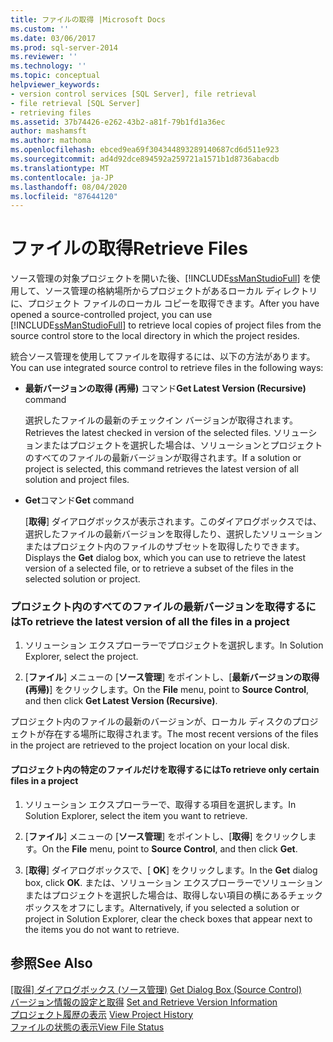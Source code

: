 ```yaml
---
title: ファイルの取得 |Microsoft Docs
ms.custom: ''
ms.date: 03/06/2017
ms.prod: sql-server-2014
ms.reviewer: ''
ms.technology: ''
ms.topic: conceptual
helpviewer_keywords:
- version control services [SQL Server], file retrieval
- file retrieval [SQL Server]
- retrieving files
ms.assetid: 37b74426-e262-43b2-a81f-79b1fd1a36ec
author: mashamsft
ms.author: mathoma
ms.openlocfilehash: ebced9ea69f304344893289140687cd6d511e923
ms.sourcegitcommit: ad4d92dce894592a259721a1571b1d8736abacdb
ms.translationtype: MT
ms.contentlocale: ja-JP
ms.lasthandoff: 08/04/2020
ms.locfileid: "87644120"
---
```

# <a name="retrieve-files"></a><span data-ttu-id="55185-102">ファイルの取得</span><span class="sxs-lookup"><span data-stu-id="55185-102">Retrieve Files</span></span>
  <span data-ttu-id="55185-103">ソース管理の対象プロジェクトを開いた後、[!INCLUDE[ssManStudioFull](../includes/ssmanstudiofull-md.md)] を使用して、ソース管理の格納場所からプロジェクトがあるローカル ディレクトリに、プロジェクト ファイルのローカル コピーを取得できます。</span><span class="sxs-lookup"><span data-stu-id="55185-103">After you have opened a source-controlled project, you can use [!INCLUDE[ssManStudioFull](../includes/ssmanstudiofull-md.md)] to retrieve local copies of project files from the source control store to the local directory in which the project resides.</span></span>  
  
 <span data-ttu-id="55185-104">統合ソース管理を使用してファイルを取得するには、以下の方法があります。</span><span class="sxs-lookup"><span data-stu-id="55185-104">You can use integrated source control to retrieve files in the following ways:</span></span>  
  
-   <span data-ttu-id="55185-105">**最新バージョンの取得 (再帰)** コマンド</span><span class="sxs-lookup"><span data-stu-id="55185-105">**Get Latest Version (Recursive)** command</span></span>  
  
     <span data-ttu-id="55185-106">選択したファイルの最新のチェックイン バージョンが取得されます。</span><span class="sxs-lookup"><span data-stu-id="55185-106">Retrieves the latest checked in version of the selected files.</span></span> <span data-ttu-id="55185-107">ソリューションまたはプロジェクトを選択した場合は、ソリューションとプロジェクトのすべてのファイルの最新バージョンが取得されます。</span><span class="sxs-lookup"><span data-stu-id="55185-107">If a solution or project is selected, this command retrieves the latest version of all solution and project files.</span></span>  
  
-   <span data-ttu-id="55185-108">**Get**コマンド</span><span class="sxs-lookup"><span data-stu-id="55185-108">**Get** command</span></span>  
  
     <span data-ttu-id="55185-109">[**取得**] ダイアログボックスが表示されます。このダイアログボックスでは、選択したファイルの最新バージョンを取得したり、選択したソリューションまたはプロジェクト内のファイルのサブセットを取得したりできます。</span><span class="sxs-lookup"><span data-stu-id="55185-109">Displays the **Get** dialog box, which you can use to retrieve the latest version of a selected file, or to retrieve a subset of the files in the selected solution or project.</span></span>  
  
### <a name="to-retrieve-the-latest-version-of-all-the-files-in-a-project"></a><span data-ttu-id="55185-110">プロジェクト内のすべてのファイルの最新バージョンを取得するには</span><span class="sxs-lookup"><span data-stu-id="55185-110">To retrieve the latest version of all the files in a project</span></span>  
  
1.  <span data-ttu-id="55185-111">ソリューション エクスプローラーでプロジェクトを選択します。</span><span class="sxs-lookup"><span data-stu-id="55185-111">In Solution Explorer, select the project.</span></span>  
  
2.  <span data-ttu-id="55185-112">[**ファイル**] メニューの [**ソース管理**] をポイントし、[**最新バージョンの取得 (再帰)**] をクリックします。</span><span class="sxs-lookup"><span data-stu-id="55185-112">On the **File** menu, point to **Source Control**, and then click **Get Latest Version (Recursive)**.</span></span>  
  
 <span data-ttu-id="55185-113">プロジェクト内のファイルの最新のバージョンが、ローカル ディスクのプロジェクトが存在する場所に取得されます。</span><span class="sxs-lookup"><span data-stu-id="55185-113">The most recent versions of the files in the project are retrieved to the project location on your local disk.</span></span>  
  
#### <a name="to-retrieve-only-certain-files-in-a-project"></a><span data-ttu-id="55185-114">プロジェクト内の特定のファイルだけを取得するには</span><span class="sxs-lookup"><span data-stu-id="55185-114">To retrieve only certain files in a project</span></span>  
  
1.  <span data-ttu-id="55185-115">ソリューション エクスプローラーで、取得する項目を選択します。</span><span class="sxs-lookup"><span data-stu-id="55185-115">In Solution Explorer, select the item you want to retrieve.</span></span>  
  
2.  <span data-ttu-id="55185-116">[**ファイル**] メニューの [**ソース管理**] をポイントし、[**取得**] をクリックします。</span><span class="sxs-lookup"><span data-stu-id="55185-116">On the **File** menu, point to **Source Control**, and then click **Get**.</span></span>  
  
3.  <span data-ttu-id="55185-117">[**取得**] ダイアログボックスで、[ **OK**] をクリックします。</span><span class="sxs-lookup"><span data-stu-id="55185-117">In the **Get** dialog box, click **OK**.</span></span> <span data-ttu-id="55185-118">または、ソリューション エクスプローラーでソリューションまたはプロジェクトを選択した場合は、取得しない項目の横にあるチェック ボックスをオフにします。</span><span class="sxs-lookup"><span data-stu-id="55185-118">Alternatively, if you selected a solution or project in Solution Explorer, clear the check boxes that appear next to the items you do not want to retrieve.</span></span>  
  
## <a name="see-also"></a><span data-ttu-id="55185-119">参照</span><span class="sxs-lookup"><span data-stu-id="55185-119">See Also</span></span>  
 <span data-ttu-id="55185-120">[[取得] ダイアログボックス &#40;ソース管理&#41;](../../2014/database-engine/get-dialog-box-source-control.md) </span><span class="sxs-lookup"><span data-stu-id="55185-120">[Get Dialog Box &#40;Source Control&#41;](../../2014/database-engine/get-dialog-box-source-control.md) </span></span>  
 <span data-ttu-id="55185-121">[バージョン情報の設定と取得](../../2014/database-engine/set-and-retrieve-version-information.md) </span><span class="sxs-lookup"><span data-stu-id="55185-121">[Set and Retrieve Version Information](../../2014/database-engine/set-and-retrieve-version-information.md) </span></span>  
 <span data-ttu-id="55185-122">[プロジェクト履歴の表示](../../2014/database-engine/view-project-history.md) </span><span class="sxs-lookup"><span data-stu-id="55185-122">[View Project History](../../2014/database-engine/view-project-history.md) </span></span>  
 [<span data-ttu-id="55185-123">ファイルの状態の表示</span><span class="sxs-lookup"><span data-stu-id="55185-123">View File Status</span></span>](../../2014/database-engine/view-file-status.md)  
  
  
